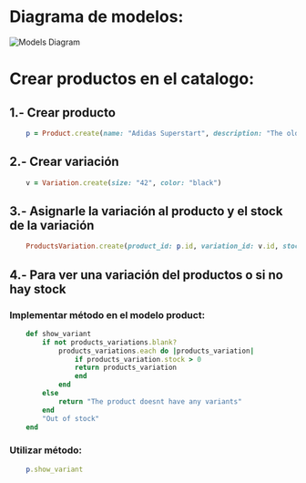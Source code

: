# Diagrama de modelos:

![Models Diagram](https://drive.google.com/file/d/18rjQiJGw0pMsg8xah7jWfh5vOfTLy3x3/view?usp=sharing)

# Crear productos en el catalogo:

## 1.- Crear producto
```ruby
    p = Product.create(name: "Adidas Superstart", description: "The old school sneakers", stock: 13, price: 60, sku: "ASS090")
```

## 2.- Crear variación
```ruby
    v = Variation.create(size: "42", color: "black")
```

## 3.- Asignarle la variación al producto y el stock de la variación
```ruby
    ProductsVariation.create(product_id: p.id, variation_id: v.id, stock: 5)
```

## 4.- Para ver una variación del productos o si no hay stock

###     Implementar método en el modelo product:

```ruby
    def show_variant
        if not products_variations.blank?
            products_variations.each do |products_variation|
                if products_variation.stock > 0
                return products_variation
                end
            end
        else
            return "The product doesnt have any variants"
        end
        "Out of stock"
    end
```

###     Utilizar método:

```ruby
    p.show_variant
```